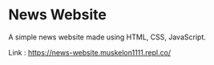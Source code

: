 # News Website
A simple news website made using HTML, CSS, JavaScript.

Link : https://news-website.muskelon1111.repl.co/
